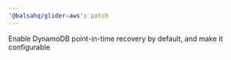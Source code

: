 ```yaml
---
'@balsahq/glider-aws': patch
---
```


Enable DynamoDB point-in-time recovery by default, and make it configurable
